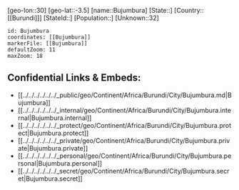﻿---
location: [-3.5,30]
mapzoom: [7,12] 
mapmarker: city 
type: City
tags:
- geo/City


SpocWebEntityId: 35909
isDeleted: false
confidential: public

---
[geo-lon::30]
[geo-lat::-3.5]
[name::Bujumbura]
[State::]
[Country::[[Burundi]]]
[StateId::]
[Population::]
[Unknown::32]


```leaflet
id: Bujumbura
coordinates: [[Bujumbura]]
markerFile: [[Bujumbura]]
defaultZoom: 11 
maxZoom: 18
```


## Confidential Links & Embeds: 
- [[../../../../../../_public/geo/Continent/Africa/Burundi/City/Bujumbura.md|Bujumbura]] 
- [[../../../../../../_internal/geo/Continent/Africa/Burundi/City/Bujumbura.internal|Bujumbura.internal]] 
- [[../../../../../../_protect/geo/Continent/Africa/Burundi/City/Bujumbura.protect|Bujumbura.protect]] 
- [[../../../../../../_private/geo/Continent/Africa/Burundi/City/Bujumbura.private|Bujumbura.private]] 
- [[../../../../../../_personal/geo/Continent/Africa/Burundi/City/Bujumbura.personal|Bujumbura.personal]] 
- [[../../../../../../_secret/geo/Continent/Africa/Burundi/City/Bujumbura.secret|Bujumbura.secret]] 
